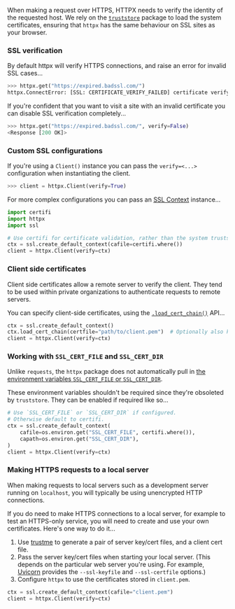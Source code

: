 When making a request over HTTPS, HTTPX needs to verify the identity of the requested host. We rely on the [`truststore`](https://truststore.readthedocs.io/en/latest/) package to load the system certificates, ensuring that `httpx` has the same behaviour on SSL sites as your browser.

### SSL verification

By default httpx will verify HTTPS connections, and raise an error for invalid SSL cases...

```python
>>> httpx.get("https://expired.badssl.com/")
httpx.ConnectError: [SSL: CERTIFICATE_VERIFY_FAILED] certificate verify failed: certificate has expired (_ssl.c:997)
```

If you're confident that you want to visit a site with an invalid certificate you can disable SSL verification completely...

```python
>>> httpx.get("https://expired.badssl.com/", verify=False)
<Response [200 OK]>
```

### Custom SSL configurations

If you're using a `Client()` instance you can pass the `verify=<...>` configuration when instantiating the client.

```python
>>> client = httpx.Client(verify=True)
```

For more complex configurations you can pass an [SSL Context](https://docs.python.org/3/library/ssl.html) instance...

```python
import certifi
import httpx
import ssl

# Use certifi for certificate validation, rather than the system truststore.
ctx = ssl.create_default_context(cafile=certifi.where())
client = httpx.Client(verify=ctx)
```

### Client side certificates

Client side certificates allow a remote server to verify the client. They tend to be used within private organizations to authenticate requests to remote servers.

You can specify client-side certificates, using the [`.load_cert_chain()`](https://docs.python.org/3/library/ssl.html#ssl.SSLContext.load_cert_chain) API...

```python
ctx = ssl.create_default_context()
ctx.load_cert_chain(certfile="path/to/client.pem")  # Optionally also keyfile or password.
client = httpx.Client(verify=ctx)
```

### Working with `SSL_CERT_FILE` and `SSL_CERT_DIR`

Unlike `requests`, the `httpx` package does not automatically pull in [the environment variables `SSL_CERT_FILE` or `SSL_CERT_DIR`](https://www.openssl.org/docs/manmaster/man3/SSL_CTX_set_default_verify_paths.html). 

These environment variables shouldn't be required since they're obsoleted by `truststore`. They can be enabled if required like so...

```python
# Use `SSL_CERT_FILE` or `SSL_CERT_DIR` if configured.
# Otherwise default to certifi.
ctx = ssl.create_default_context(
    cafile=os.environ.get("SSL_CERT_FILE", certifi.where()),
    capath=os.environ.get("SSL_CERT_DIR"),
)
client = httpx.Client(verify=ctx)
```

### Making HTTPS requests to a local server

When making requests to local servers such as a development server running on `localhost`, you will typically be using unencrypted HTTP connections.

If you do need to make HTTPS connections to a local server, for example to test an HTTPS-only service, you will need to create and use your own certificates. Here's one way to do it...

1. Use [trustme](https://github.com/python-trio/trustme) to generate a pair of server key/cert files, and a client cert file.
2. Pass the server key/cert files when starting your local server. (This depends on the particular web server you're using. For example, [Uvicorn](https://www.uvicorn.org) provides the `--ssl-keyfile` and `--ssl-certfile` options.)
3. Configure `httpx` to use the certificates stored in `client.pem`.

```python
ctx = ssl.create_default_context(cafile="client.pem")
client = httpx.Client(verify=ctx)
```
